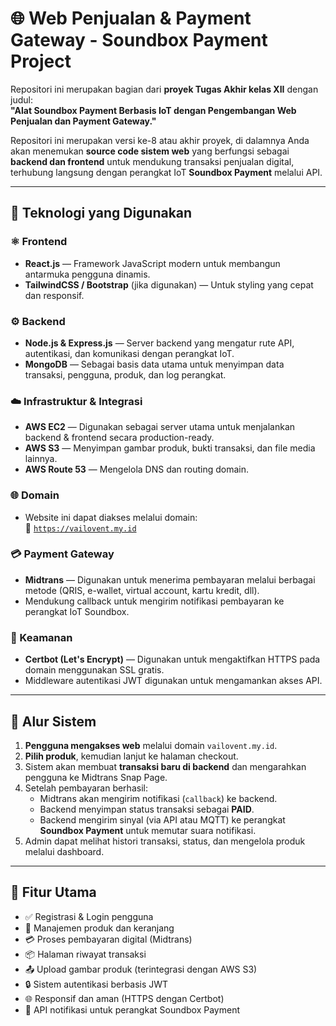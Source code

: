 # 🌐 Web Penjualan & Payment Gateway - Soundbox Payment Project

Repositori ini merupakan bagian dari **proyek Tugas Akhir kelas XII** dengan judul:  
**"Alat Soundbox Payment Berbasis IoT dengan Pengembangan Web Penjualan dan Payment Gateway."**

Repositori ini merupakan versi ke-8 atau akhir proyek, di dalamnya Anda akan menemukan **source code sistem web** yang berfungsi sebagai **backend dan frontend** untuk mendukung transaksi penjualan digital, terhubung langsung dengan perangkat IoT **Soundbox Payment** melalui API.

---

## 🔧 Teknologi yang Digunakan

### ⚛️ Frontend
- **React.js** — Framework JavaScript modern untuk membangun antarmuka pengguna dinamis.
- **TailwindCSS / Bootstrap** (jika digunakan) — Untuk styling yang cepat dan responsif.

### ⚙️ Backend
- **Node.js & Express.js** — Server backend yang mengatur rute API, autentikasi, dan komunikasi dengan perangkat IoT.
- **MongoDB** — Sebagai basis data utama untuk menyimpan data transaksi, pengguna, produk, dan log perangkat.

### ☁️ Infrastruktur & Integrasi
- **AWS EC2** — Digunakan sebagai server utama untuk menjalankan backend & frontend secara production-ready.
- **AWS S3** — Menyimpan gambar produk, bukti transaksi, dan file media lainnya.
- **AWS Route 53** — Mengelola DNS dan routing domain.

### 🌐 Domain
- Website ini dapat diakses melalui domain:  
  🔗 [`https://vailovent.my.id`](https://vailovent.my.id)

### 💳 Payment Gateway
- **Midtrans** — Digunakan untuk menerima pembayaran melalui berbagai metode (QRIS, e-wallet, virtual account, kartu kredit, dll).
- Mendukung callback untuk mengirim notifikasi pembayaran ke perangkat IoT Soundbox.

### 🔐 Keamanan
- **Certbot (Let's Encrypt)** — Digunakan untuk mengaktifkan HTTPS pada domain menggunakan SSL gratis.
- Middleware autentikasi JWT digunakan untuk mengamankan akses API.

---

## 🔁 Alur Sistem

1. **Pengguna mengakses web** melalui domain `vailovent.my.id`.
2. **Pilih produk**, kemudian lanjut ke halaman checkout.
3. Sistem akan membuat **transaksi baru di backend** dan mengarahkan pengguna ke Midtrans Snap Page.
4. Setelah pembayaran berhasil:
   - Midtrans akan mengirim notifikasi (`callback`) ke backend.
   - Backend menyimpan status transaksi sebagai **PAID**.
   - Backend mengirim sinyal (via API atau MQTT) ke perangkat **Soundbox Payment** untuk memutar suara notifikasi.
5. Admin dapat melihat histori transaksi, status, dan mengelola produk melalui dashboard.

---

## 🚀 Fitur Utama

- ✅ Registrasi & Login pengguna
- 🛒 Manajemen produk dan keranjang
- 💳 Proses pembayaran digital (Midtrans)
- 📦 Halaman riwayat transaksi
- 📤 Upload gambar produk (terintegrasi dengan AWS S3)
- 🔒 Sistem autentikasi berbasis JWT
- 🌐 Responsif dan aman (HTTPS dengan Certbot)
- 🔔 API notifikasi untuk perangkat Soundbox Payment

